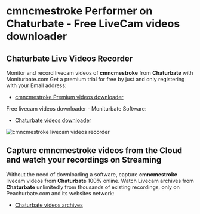 # cmncmestroke Performer on Chaturbate - Free LiveCam videos downloader

## Chaturbate Live Videos Recorder

Monitor and record livecam videos of **cmncmestroke** from **Chaturbate** with Moniturbate.com
Get a premium trial for free by just and only registering with your Email address:
* [cmncmestroke Premium videos downloader](https://moniturbate.com/request-demo-licence-key.html)

Free livecam videos downloader - Moniturbate Software:
* [Chaturbate videos downloader](https://moniturbate.com/moniturbate-download-software.html)

![cmncmestroke livecam videos recorder](https://peachurnet.com/templates/moniturbate-software.png)


## Capture cmncmestroke videos from the Cloud and watch your recordings on Streaming

Without the need of downloading a software, capture **cmncmestroke** livecam videos from **Chaturbate** 100% online.
Watch Livecam archives from **Chaturbate** unlimitedly from thousands of existing recordings, only on Peachurbate.com and its websites network:
* [Chaturbate videos archives](https://peachurnet.com/)